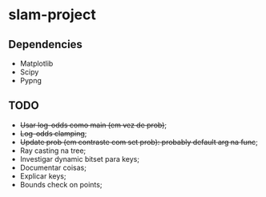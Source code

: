 # slam-project

## Dependencies

+ Matplotlib
+ Scipy
+ Pypng

## TODO

- ~~Usar log-odds como main (em vez de prob)~~;
- ~~Log-odds clamping~~;
- ~~Update prob (em contraste com set prob): probably default arg na func~~;
- Ray casting na tree;
- Investigar dynamic bitset para keys;
- Documentar coisas;
- Explicar keys;
- Bounds check on points;
